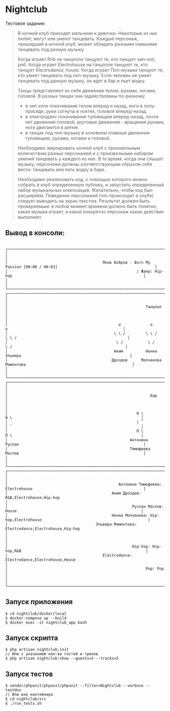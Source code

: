 # Nightclub

Тестовое задание:

> В ночной клуб приходят мальчики и девочки. Некоторые из них любят, могут или умеют
танцевать.
> Каждый персонаж, пришедший в ночной клуб, может обладать разными навыками
танцевать под разную музыку.
> 
> Когда играет Rnb на танцполе танцуют те, кто танцует хип-хоп, рнб.
> Когда играет Electrohouse на танцполе танцуют те, кто танцует Electrodance, house.
> Когда играет Поп-музыка танцуют те, кто умеет танцевать под поп-музыку.
> Если человек не умеет танцевать под данную музыку, он идет в бар и пьет водку.
> 
> Танцы представляют из себя движения телом, руками, ногами, головой.
> В разных танцах они задействованы по-разному:
> - в хип хопе покачивания телом вперед и назад, ноги в полу-присяде, руки согнуты в локтях, головой вперед-назад.
> - в электродэнс покачивание туловищем вперед-назад, почти нет движения головой, круговые движения - вращения руками, ноги двигаются в ритме.
> - в танцах под поп-музыку в основном плавные движения туловищем, руками, ногами и головой.
> 
> Необходимо эмулировать ночной клуб с произвольным количеством разных персонажей и с произвольным набором умений танцевать у каждого из них.
> В то время, когда они слышат музыку, персонажи должны соответствующим образом себя вести: танцевать или пить водку в баре.
> 
> Необходимо реализовать код, с помощью которого можно собрать в клуб определенную публику, и запустить определенный набор музыкальных композиций. Желательно, чтобы код был расширяем.
> Поведение персонажей (что происходит в клубе) следует выводить на экран текстом.
> Результат должен быть проверяемым: в любой момент времени должно быть понятно, какая музыка играет, и какой конкретно персонаж какие действия выполняет.

## Вывод в консоли:

```
                                                                                                                                      
┌──────────────────────────────────────────────────────────────────────────────────────────────────────────────────────────────────┐
│                                                                                                                                  │
│                                          Яков Бобров - Burn My Passion [00:00 / 00:03]                                           │
│                                                         ♪ Жанр: Hip-hop                                                          │
│                                                                                                                                  │
└──────────────────────────────────────────────────────────────────────────────────────────────────────────────────────────────────┘
┌──────────────────────────────────────────────────────────────────────────────────────────────────────────────────────────────────┐
│                                                                                                                                  │
│                                                             Танцпол                                                              │
│                                                                                                                                  │
│                                                 o             o              o                                                   │
│                                               \ \ /         \ \ /          \ \ /                                                 │
│                                                \ /           \ /            \ /                                                  │
│                                               Аким          Нонна         Эльвира                                                │
│                                              Дроздов      Молчановa      Мамонтовa                                               │
│                                                                                                                                  │
└──────────────────────────────────────────────────────────────────────────────────────────────────────────────────────────────────┘
┌──────────────────────────────────────────────────────────────────────────────────────────────────────────────────────────────────┐
│                                                                                                                                  │
│                                                               Бар                                                                │
│                                                                                                                                  │
│                                                         0 \          0 \                                                         │
│                                                         | ‾          | ‾                                                         │
│                                                         П \          П \                                                         │
│                                                      Антонина       Руслан                                                       │
│                                                      Тимофеевa      Маслов                                                       │
│                                                                                                                                  │
└──────────────────────────────────────────────────────────────────────────────────────────────────────────────────────────────────┘
┌──────────────────────────────────────────────────────────────────────────────────────────────────────────────────────────────────┐
│                                                                                                                                  │
│                                                 Антонина Тимофеевa: Electrohouse                                                 │
│                                              Аким Дроздов: R&B,Electrohouse,Hip-hop                                              │
│                                                       Руслан Маслов: House                                                       │
│                                              Нонна Молчановa: Hip-hop,Electrohouse                                               │
│                                       Эльвира Мамонтовa: Electrodance,Electrohouse,Hip-hop                                       │
│                                                                                                                                  │
│                                                       Hip-hop: Hip-hop,R&B                                                       │
│                                          Electrodance: Electrodance,Electrohouse,House                                           │
│                                                             Pop: Pop                                                             │
│                                                                                                                                  │
└──────────────────────────────────────────────────────────────────────────────────────────────────────────────────────────────────┘
```

## Запуск приложения 

```
$ cd nightclub/docker/local
$ docker-compose up --build
$ docker exec -it nightclub_app bash
```

## Запуск скрипта 

```
$ php artisan nightclub:init
// Или с указанием кол-ва гостей и треков
$ php artisan nightclub:show --guests=5 --tracks=5
```

## Запуск тестов 

```
$ vendor/phpunit/phpunit/phpunit --filter=Nightclub --verbose --testdox
// Или вне контейнера
$ cd nightclub/src
$ ./run_tests.sh
```
